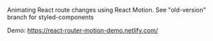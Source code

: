 Animating React route changes using React Motion.
See "old-version" branch for styled-components

Demo: https://react-router-motion-demo.netlify.com/
